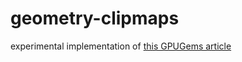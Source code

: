 # geometry-clipmaps
experimental implementation of [this GPUGems article](http://research.microsoft.com/en-us/um/people/hoppe/gpugcm.pdf)
